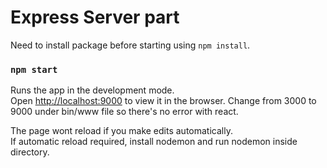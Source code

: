 # Express Server part

Need to install package before starting using `npm install`.

### `npm start`

Runs the app in the development mode.<br />
Open [http://localhost:9000](http://localhost:9000) to view it in the browser.
Change from 3000 to 9000 under bin/www file so there's no error with react.

The page wont reload if you make edits automatically.<br />
If automatic reload required, install nodemon and run nodemon inside directory.